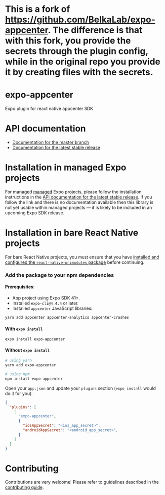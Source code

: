 # This is a fork of https://github.com/BelkaLab/expo-appcenter. The difference is that with this fork, you provide the secrets through the plugin config, while in the original repo you provide it by creating files with the secrets.

# expo-appcenter

Expo plugin for react native appcenter SDK
# API documentation

- [Documentation for the master branch](https://github.com/expo/expo/blob/master/docs/pages/versions/unversioned/sdk/appcenter.md)
- [Documentation for the latest stable release](https://docs.expo.io/versions/latest/sdk/appcenter/)

# Installation in managed Expo projects

For managed [managed](https://docs.expo.io/versions/latest/introduction/managed-vs-bare/) Expo projects, please follow the installation instructions in the [API documentation for the latest stable release](#api-documentation). If you follow the link and there is no documentation available then this library is not yet usable within managed projects &mdash; it is likely to be included in an upcoming Expo SDK release.

# Installation in bare React Native projects

For bare React Native projects, you must ensure that you have [installed and configured the `react-native-unimodules` package](https://github.com/expo/expo/tree/master/packages/react-native-unimodules) before continuing.

### Add the package to your npm dependencies

#### Prerequisites:

- App project using Expo SDK 41+.
- Installed `expo-cli@4.4.4` or later.
- Installed `appcenter` JavaScript libraries:

```sh
yarn add appcenter appcenter-analytics appcenter-crashes
```

#### With `expo install`

```
expo install expo-appcenter
```

#### Without `expo install`

```sh
# using yarn
yarn add expo-appcenter

# using npm
npm install expo-appcenter
```

Open your `app.json` and update your `plugins` section (`expo install` would do it for you):

```json
{
  "plugins": [
    [
      "expo-appcenter",
      {
        "iosAppSecret": "<ios_app_secret>",
        "androidAppSecret": "<android_app_secret>",
      }
    ]
  ]
}
```


# Contributing

Contributions are very welcome! Please refer to guidelines described in the [contributing guide]( https://github.com/expo/expo#contributing).
